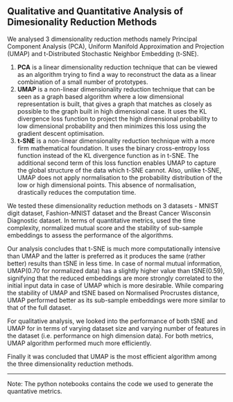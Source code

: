 ## Qualitative and Quantitative Analysis of Dimesionality Reduction Methods

We analysed 3 dimensionality reduction methods namely Principal Component Analysis (PCA), Uniform Manifold Approximation and Projection (UMAP) and t-Distributed Stochastic Neighbor Embedding (t-SNE)​.

1. **PCA** is a linear dimensionality reduction technique that can be viewed as an algorithm trying to find a way to reconstruct the data as a linear combination of a small number of prototypes.
2. **UMAP** is a non-linear dimensionality reduction technique that can be seen as a graph based algorithm where a low dimensional representation is built, that gives a graph that matches as closely as possible to the graph built in high dimensional case. It uses the KL divergence loss function to project the high dimensional probability to low dimensional probability and then minimizes this loss using the gradient descent optimisation.
3. **t-SNE** is a non-linear dimensionality reduction technique with a more firm mathematical foundation. It uses the binary cross-entropy loss function instead of the KL divergence function as in t-SNE. The additional second term of this loss function enables UMAP to capture the global structure of the data which t-SNE cannot. Also, unlike t-SNE, UMAP does not apply normalisation to the probability distribution of the low or high dimensional points. This absence of normalisation, drastically reduces the computation time.

We tested these dimensionality reduction methods on 3 datasets - MNIST digit dataset, Fashion-MNIST dataset and the Breast Cancer Wisconsin Diagnostic dataset. In terms of quantitative metrics, used the time complexity, normalized mutual score and the stability of sub-sample embeddings to assess the performance of the algorithms. 

Our analysis concludes that t-SNE is much more computationally intensive than UMAP and the latter is preferred as it produces the same (rather better) results than tSNE in less time. In case of normal mutual information, UMAP(0.70 for normalized data) has a slightly higher value than tSNE(0.59), signifying that the reduced embeddings are more strongly correlated to the initial input data in case of UMAP which is more desirable. While comparing the stability of UMAP and tSNE based on Normalised Procrustes distance, UMAP performed better as its sub-sample embeddings were more similar to that of the full dataset.

For qualitative analysis, we looked into the performance of both tSNE and UMAP for in terms of varying dataset size and varying number of features in the dataset (i.e. performance on high dimension data). For both metrics, UMAP algorithm performed much more efficiently.

Finally it was concluded that UMAP is the most efficient algorithm among the three dimensionality reduction methods.

---

Note: The python notebooks contains the code we used to generate the quantative metrics.
